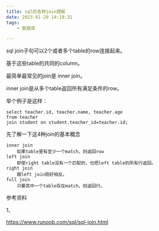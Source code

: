 ```yaml
---
title: sql的各种join理解
date: 2023-01-20 14:19:31
tags:
	- 数据库

---
```




sql join子句可以2个或者多个table的row连接起来。

基于这些table的共同的column。

最简单最常见的join是 inner join。

inner join是从多个table返回所有满足条件的row。

举个例子是这样：

```
select teacher.id, teacher.name, teacher.age
from teacher
join student on student.teacher_id=teacher.id;
```

先了解一下这4种join的基本概念

```
inner join
	如果table里有至少一个match，则返回row
left join
	即使right table没有一个匹配的，也把left table的所有行返回。
right join
	跟left join刚好相反。
full join
	只要其中一个table存在match，则返回行。
```



参考资料

1、

https://www.runoob.com/sql/sql-join.html